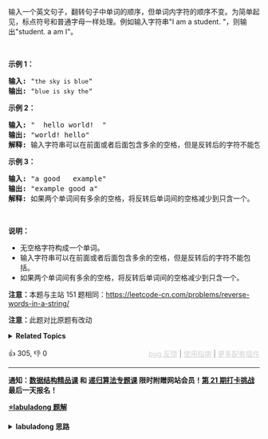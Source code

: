 <p>输入一个英文句子，翻转句子中单词的顺序，但单词内字符的顺序不变。为简单起见，标点符号和普通字母一样处理。例如输入字符串"I am a student. "，则输出"student. a am I"。</p>

<p>&nbsp;</p>

<p><strong>示例 1：</strong></p>

<pre><strong>输入:</strong> "<span><code>the sky is blue</code></span>"
<strong>输出:&nbsp;</strong>"<span><code>blue is sky the</code></span>"
</pre>

<p><strong>示例 2：</strong></p>

<pre><strong>输入:</strong> " &nbsp;hello world! &nbsp;"
<strong>输出:&nbsp;</strong>"world! hello"
<strong>解释: </strong>输入字符串可以在前面或者后面包含多余的空格，但是反转后的字符不能包括。
</pre>

<p><strong>示例 3：</strong></p>

<pre><strong>输入:</strong> "a good &nbsp; example"
<strong>输出:&nbsp;</strong>"example good a"
<strong>解释: </strong>如果两个单词间有多余的空格，将反转后单词间的空格减少到只含一个。
</pre>

<p>&nbsp;</p>

<p><strong>说明：</strong></p>

<ul> 
 <li>无空格字符构成一个单词。</li> 
 <li>输入字符串可以在前面或者后面包含多余的空格，但是反转后的字符不能包括。</li> 
 <li>如果两个单词间有多余的空格，将反转后单词间的空格减少到只含一个。</li> 
</ul>

<p><strong>注意：</strong>本题与主站 151 题相同：<a href="https://leetcode-cn.com/problems/reverse-words-in-a-string/">https://leetcode-cn.com/problems/reverse-words-in-a-string/</a></p>

<p><strong>注意：</strong>此题对比原题有改动</p>

<details><summary><strong>Related Topics</strong></summary>双指针 | 字符串</details><br>

<div>👍 305, 👎 0<span style='float: right;'><span style='color: gray;'><a href='https://github.com/labuladong/fucking-algorithm/discussions/939' target='_blank' style='color: lightgray;text-decoration: underline;'>bug 反馈</a> | <a href='https://labuladong.gitee.io/article/fname.html?fname=jb插件简介' target='_blank' style='color: lightgray;text-decoration: underline;'>使用指南</a> | <a href='https://labuladong.github.io/algo/images/others/%E5%85%A8%E5%AE%B6%E6%A1%B6.jpg' target='_blank' style='color: lightgray;text-decoration: underline;'>更多配套插件</a></span></span></div>

<div id="labuladong"><hr>

**通知：[数据结构精品课](https://aep.h5.xeknow.com/s/1XJHEO) 和 [递归算法专题课](https://aep.xet.tech/s/3YGcq3) 限时附赠网站会员！[第 21 期打卡挑战](https://opedk.xet.tech/s/4ptSo2) 最后一天报名！**



<p><strong><a href="https://labuladong.github.io/article/slug.html?slug=fan-zhuan-dan-ci-shun-xu-lcof" target="_blank">⭐️labuladong 题解</a></strong></p>
<details><summary><strong>labuladong 思路</strong></summary>

## 基本思路

这道题和 [151. 颠倒字符串中的单词](/problems/reverse-words-in-a-string) 相同。

常规方法是用类似 `split` 再 `reverse` 最后 `join` 的方法得到结果，但更巧妙的方法是我在 [二维数组的花式遍历](https://labuladong.github.io/article/fname.html?fname=花式遍历) 中讲到的：**先把整个字符串进行翻转，再把每个单词中的字母翻转**。

比如说，给你输入这样一个字符串：

```shell
s = "hello world labuladong"
```

那么我们先将整个字符串 `s` 反转：

```shell
s = "gnodalubal dlrow olleh"
```

**然后将每个单词分别反转**：

```shell
s = "labuladong world hello"
```

这样，就实现了原地反转所有单词顺序的目的。

整体的思路应该不难，就是细节比较恶心，直接看我写的代码吧。

**详细题解：[二维数组的花式遍历技巧](https://labuladong.github.io/article/fname.html?fname=花式遍历)**

**标签：字符串，[数组双指针](https://mp.weixin.qq.com/mp/appmsgalbum?__biz=MzAxODQxMDM0Mw==&action=getalbum&album_id=2120601117519675393)**

## 解法代码

提示：🟢 标记的是我写的解法代码，🤖 标记的是 chatGPT 翻译的多语言解法代码。如有错误，可以 [点这里](https://github.com/labuladong/fucking-algorithm/issues/1113) 反馈和修正。

<div class="tab-panel"><div class="tab-nav">
<button data-tab-item="cpp" class="tab-nav-button btn " data-tab-group="default" onclick="switchTab(this)">cpp🤖</button>

<button data-tab-item="python" class="tab-nav-button btn " data-tab-group="default" onclick="switchTab(this)">python🤖</button>

<button data-tab-item="java" class="tab-nav-button btn active" data-tab-group="default" onclick="switchTab(this)">java🟢</button>

<button data-tab-item="go" class="tab-nav-button btn " data-tab-group="default" onclick="switchTab(this)">go🤖</button>

<button data-tab-item="javascript" class="tab-nav-button btn " data-tab-group="default" onclick="switchTab(this)">javascript🤖</button>
</div><div class="tab-content">
<div data-tab-item="cpp" class="tab-item " data-tab-group="default"><div class="highlight">

```cpp
// 注意：cpp 代码由 chatGPT🤖 根据我的 java 代码翻译，旨在帮助不同背景的读者理解算法逻辑。
// 本代码已经通过力扣的测试用例，应该可直接成功提交。

class Solution {
public:
    string reverseWords(string s) {
        // 先清洗一下数据，把多于的空格都删掉
        string sb;
        for (int i = 0; i < s.length(); i++) {
            char c = s[i];
            if (c != ' ') {
                // 单词中的字母/数字
                sb += c;
            } else if (!sb.empty() && sb[sb.length() - 1] != ' ') {
                // 单词之间保留一个空格
                sb += ' ';
            }
        }
        if (sb.empty()) {
            return "";
        }
        // 末尾如果有空格，清除之
        if (sb[sb.length() - 1] == ' ') {
            sb.erase(sb.length() - 1, 1);
        }

        // 清洗之后的字符串
        char* chars = new char[sb.length() + 1];
        strcpy(chars, sb.c_str());
        int n = strlen(chars);
        // 进行单词的翻转，先整体翻转
        reverse(chars, 0, n - 1);
        // 再把每个单词翻转
        for (int i = 0; i < n; ) {
            for (int j = i; j < n; j++) {
                if (j + 1 == n || chars[j + 1] == ' ') {
                    // chars[i..j] 是一个单词，翻转之
                    reverse(chars, i, j);
                    // 把 i 置为下一个单词的首字母
                    i = j + 2;
                    break;
                }
            }
        }
        // 最后得到题目想要的结果
        string res(chars);
        delete[] chars;
        return res;
    }

    // 翻转 arr[i..j]
    void reverse(char* arr, int i, int j) {
        while (i < j) {
            char temp = arr[i];
            arr[i] = arr[j];
            arr[j] = temp;
            i++;
            j--;
        }
    }
};
```

</div></div>

<div data-tab-item="python" class="tab-item " data-tab-group="default"><div class="highlight">

```python
# 注意：python 代码由 chatGPT🤖 根据我的 java 代码翻译，旨在帮助不同背景的读者理解算法逻辑。
# 本代码已经通过力扣的测试用例，应该可直接成功提交。

class Solution:
    def reverseWords(self, s: str) -> str:
        # 先清洗一下数据，把多于的空格都删掉
        sb = []
        for c in s:
            if c != ' ':
                # 单词中的字母/数字
                sb.append(c)
            elif sb and sb[-1] != ' ':
                # 单词之间保留一个空格
                sb.append(' ')
        if not sb:
            return ""
        # 末尾如果有空格，清除之
        if sb[-1] == ' ':
            sb.pop()

        # 清洗之后的字符串
        chars = ''.join(sb)
        chars = list(chars)
        n = len(chars)
        # 进行单词的翻转，先整体翻转
        self.reverse(chars, 0, n - 1)
        # 再把每个单词翻转
        i = 0
        while i < n:
            j = i
            while j < n:
                if j + 1 == n or chars[j + 1] == ' ':
                    # chars[i..j] 是一个单词，翻转之
                    self.reverse(chars, i, j)
                    # 把 i 置为下一个单词的首字母
                    i = j + 2
                    break
                j += 1
        # 最后得到题目想要的结果
        return ''.join(chars)

    # 翻转 arr[i..j]
    def reverse(self, arr, i, j):
        while i < j:
            arr[i], arr[j] = arr[j], arr[i]
            i += 1
            j -= 1
```

</div></div>

<div data-tab-item="java" class="tab-item active" data-tab-group="default"><div class="highlight">

```java
class Solution {
    public String reverseWords(String s) {
        StringBuilder sb = new StringBuilder();
        // 先清洗一下数据，把多于的空格都删掉
        for (int i = 0; i < s.length(); i++) {
            char c = s.charAt(i);
            if (c != ' ') {
                // 单词中的字母/数字
                sb.append(c);
            } else if (!sb.isEmpty() && sb.charAt(sb.length() - 1) != ' ') {
                // 单词之间保留一个空格
                sb.append(' ');
            }
        }
        if (sb.isEmpty()) {
            return "";
        }
        // 末尾如果有空格，清除之
        if (sb.charAt(sb.length() - 1) == ' ') {
            sb.deleteCharAt(sb.length() - 1);
        }

        // 清洗之后的字符串
        char[] chars = sb.toString().toCharArray();
        int n = chars.length;
        // 进行单词的翻转，先整体翻转
        reverse(chars, 0, n - 1);
        // 再把每个单词翻转
        for (int i = 0; i < n; ) {
            for (int j = i; j < n; j++) {
                if (j + 1 == n || chars[j + 1] == ' ') {
                    // chars[i..j] 是一个单词，翻转之
                    reverse(chars, i, j);
                    // 把 i 置为下一个单词的首字母
                    i = j + 2;
                    break;
                }
            }
        }
        // 最后得到题目想要的结果
        return new String(chars);
    }

    // 翻转 arr[i..j]
    void reverse(char[] arr, int i, int j) {
        while (i < j) {
            char temp = arr[i];
            arr[i] = arr[j];
            arr[j] = temp;
            i++;
            j--;
        }
    }
}
```

</div></div>

<div data-tab-item="go" class="tab-item " data-tab-group="default"><div class="highlight">

```go
// 注意：go 代码由 chatGPT🤖 根据我的 java 代码翻译，旨在帮助不同背景的读者理解算法逻辑。
// 本代码还未经过力扣测试，仅供参考，如有疑惑，可以参照我写的 java 代码对比查看。

func reverseWords(s string) string {
    var sb strings.Builder
    // 先清洗一下数据，把多余的空格都删掉
    for i := 0; i < len(s); i++ {
        c := s[i]
        if c != ' ' {
            // 单词中的字母/数字
            sb.WriteByte(c)
        } else if sb.Len() > 0 && sb.String()[sb.Len()-1] != ' ' {
            // 单词之间保留一个空格
            sb.WriteByte(' ')
        }
    }
    // 末尾如果有空格，清除之
    if sb.Len() > 0 && sb.String()[sb.Len()-1] == ' ' {
        sb.Truncate(sb.Len() - 1)
    }

    // 清洗之后的字符串
    chars := []byte(sb.String())
    n := len(chars)
    // 进行单词的翻转，先整体翻转
    reverse := func(arr []byte, i int, j int) {
        for i < j {
            arr[i], arr[j] = arr[j], arr[i]
            i++
            j--
        }
    }
    reverse(chars, 0, n-1)
    // 再把每个单词翻转
    for i := 0; i < n; {
        for j := i; j < n; j++ {
            if j+1 == n || chars[j+1] == ' ' {
                // chars[i..j] 是一个单词，翻转之
                reverse(chars, i, j)
                // 把 i 置为下一个单词的首字母
                i = j + 2
                break
            }
        }
    }
    // 最后得到题目想要的结果
    return string(chars)
}
```

</div></div>

<div data-tab-item="javascript" class="tab-item " data-tab-group="default"><div class="highlight">

```javascript
// 注意：javascript 代码由 chatGPT🤖 根据我的 java 代码翻译，旨在帮助不同背景的读者理解算法逻辑。
// 本代码已经通过力扣的测试用例，应该可直接成功提交。

/**
 * @param {string} s
 * @return {string}
 */
var reverseWords = function(s) {
  let sb = "";
  // 先清洗一下数据，把多于的空格都删掉
  for (let i = 0; i < s.length; i++) {
    let c = s.charAt(i);
    if (c !== ' ') {
      // 单词中的字母/数字
      sb += c;
    } else if (sb.length > 0 && sb.charAt(sb.length - 1) !== ' ') {
      // 单词之间保留一个空格
      sb += ' ';
    }
  }
  // 末尾如果有空格，清除之
  if (sb.charAt(sb.length - 1) === ' ') {
    sb = sb.slice(0, sb.length - 1);
  }

  // 清洗之后的字符串
  let chars = sb.split('');
  let n = chars.length;
  // 进行单词的翻转，先整体翻转
  reverse(chars, 0, n - 1);
  // 再把每个单词翻转
  for (let i = 0; i < n; ) {
    for (let j = i; j < n; j++) {
      if (j + 1 === n || chars[j + 1] === ' ') {
        // chars[i..j] 是一个单词，翻转之
        reverse(chars, i, j);
        // 把 i 置为下一个单词的首字母
        i = j + 2;
        break;
      }
    }
  }
  // 最后得到题目想要的结果
  return chars.join('');
};

// 翻转 arr[i..j]
function reverse(arr, i, j) {
  while (i < j) {
    let temp = arr[i];
    arr[i] = arr[j];
    arr[j] = temp;
    i++;
    j--;
  }
}
```

</div></div>
</div></div>

**类似题目**：
  - [1260. 二维网格迁移 🟢](/problems/shift-2d-grid)
  - [48. 旋转图像 🟠](/problems/rotate-image)
  - [54. 螺旋矩阵 🟠](/problems/spiral-matrix)
  - [59. 螺旋矩阵 II 🟠](/problems/spiral-matrix-ii)
  - [剑指 Offer 29. 顺时针打印矩阵 🟢](/problems/shun-shi-zhen-da-yin-ju-zhen-lcof)
  - [剑指 Offer 58 - I. 翻转单词顺序 🟢](/problems/fan-zhuan-dan-ci-shun-xu-lcof)

</details>
</div>

